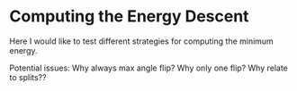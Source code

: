 # Computing the Energy Descent

Here I would like to test different strategies for computing the minimum energy.

Potential issues:
Why always max angle flip?
Why only one flip?
Why relate to splits??
